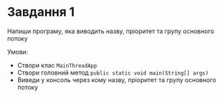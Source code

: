 # Завдання 1

Напиши програму, яка виводить назву, пріоритет та групу основного потоку

Умови:

- Створи клас `MainThreadApp`
- Створи головний метод `public static void main(String[] args)`
- Виведи у консоль через кому назву, пріоритет та групу основного потоку
